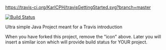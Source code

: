 https://travis-ci.org/KarlCPH/travisGettingStarted.svg?branch=master

[![Build Status](https://travis-ci.org/KarlCPH/travisGettingStarted.svg?branch=master)](https://travis-ci.org/KarlCPH/travisGettingStarted)

Ultra simple Java Project meant for a Travis introduction

When you have forked this project, remove the "icon" above. Later you will insert a similar icon which will provide build status for YOUR project.
